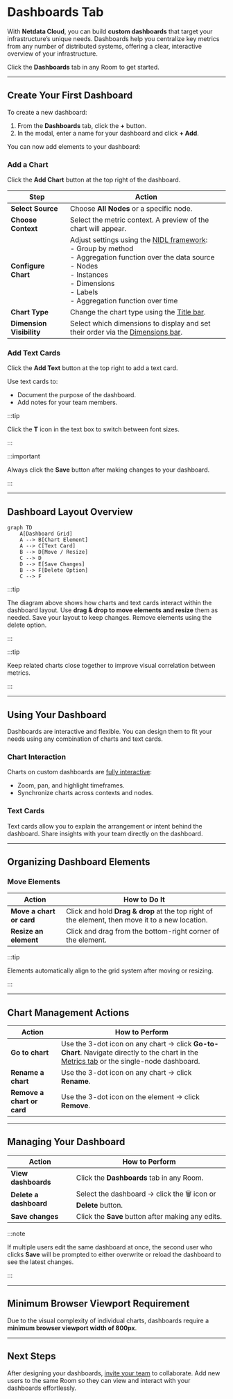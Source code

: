 # Dashboards Tab

With **Netdata Cloud**, you can build **custom dashboards** that target your infrastructure’s unique needs. Dashboards help you centralize key metrics from any number of distributed systems, offering a clear, interactive overview of your infrastructure.

Click the **Dashboards** tab in any Room to get started.

---

## Create Your First Dashboard

To create a new dashboard:

1. From the **Dashboards** tab, click the **+** button.
2. In the modal, enter a name for your dashboard and click **+ Add**.

You can now add elements to your dashboard:

### Add a Chart

Click the **Add Chart** button at the top right of the dashboard.

| Step                  | Action                                                    |
|------------------------|------------------------------------------------------------|
| **Select Source**      | Choose **All Nodes** or a specific node.                    |
| **Choose Context**     | Select the metric context. A preview of the chart will appear. |
| **Configure Chart**    | Adjust settings using the [NIDL framework](/docs/dashboards-and-charts/netdata-charts.md#nidl-framework):  <br>- Group by method  <br>- Aggregation function over the data source  <br>- Nodes  <br>- Instances  <br>- Dimensions  <br>- Labels  <br>- Aggregation function over time |
| **Chart Type**         | Change the chart type using the [Title bar](/docs/dashboards-and-charts/netdata-charts.md#title-bar). |
| **Dimension Visibility** | Select which dimensions to display and set their order via the [Dimensions bar](/docs/dashboards-and-charts/netdata-charts.md#dimensions-bar). |

### Add Text Cards

Click the **Add Text** button at the top right to add a text card.

Use text cards to:
- Document the purpose of the dashboard.
- Add notes for your team members.

:::tip

Click the **T** icon in the text box to switch between font sizes.

:::

:::important

Always click the **Save** button after making changes to your dashboard.

:::

---

## Dashboard Layout Overview

```mermaid
graph TD
    A[Dashboard Grid]
    A --> B[Chart Element]
    A --> C[Text Card]
    B --> D[Move / Resize]
    C --> D
    D --> E[Save Changes]
    B --> F[Delete Option]
    C --> F
```

:::tip

The diagram above shows how charts and text cards interact within the dashboard layout. Use **drag & drop to move elements and resize** them as needed. Save your layout to keep changes. Remove elements using the delete option.

:::

:::tip

Keep related charts close together to improve visual correlation between metrics.

:::

---

## Using Your Dashboard

Dashboards are interactive and flexible. You can design them to fit your needs using any combination of charts and text cards.

### Chart Interaction

Charts on custom dashboards are [fully interactive](/docs/dashboards-and-charts/netdata-charts.md):
- Zoom, pan, and highlight timeframes.
- Synchronize charts across contexts and nodes.

### Text Cards

Text cards allow you to explain the arrangement or intent behind the dashboard. Share insights with your team directly on the dashboard.

---

## Organizing Dashboard Elements

### Move Elements

| Action            | How to Do It                            |
|--------------------|--------------------------------------------|
| **Move a chart or card** | Click and hold **Drag & drop** at the top right of the element, then move it to a new location. |
| **Resize an element**    | Click and drag from the bottom-right corner of the element. |

:::tip

Elements automatically align to the grid system after moving or resizing.

:::

---

## Chart Management Actions

| Action                        | How to Perform                                         |
|--------------------------------|--------------------------------------------------------|
| **Go to chart**                | Use the 3-dot icon on any chart → click **Go-to-Chart**. Navigate directly to the chart in the [Metrics tab](/docs/dashboards-and-charts/metrics-tab-and-single-node-tabs.md) or the single-node dashboard. |
| **Rename a chart**             | Use the 3-dot icon on any chart → click **Rename**.     |
| **Remove a chart or card**     | Use the 3-dot icon on the element → click **Remove**.   |

---

## Managing Your Dashboard

| Action                       | How to Perform                                         |
|------------------------------|--------------------------------------------------------|
| **View dashboards**          | Click the **Dashboards** tab in any Room.               |
| **Delete a dashboard**        | Select the dashboard → click the 🗑️ icon or **Delete** button. |
| **Save changes**              | Click the **Save** button after making any edits.       |

:::note

If multiple users edit the same dashboard at once, the second user who clicks **Save** will be prompted to either overwrite or reload the dashboard to see the latest changes.

:::

---

## Minimum Browser Viewport Requirement

Due to the visual complexity of individual charts, dashboards require a **minimum browser viewport width of 800px**.

---

## Next Steps

After designing your dashboards, [invite your team](/docs/netdata-cloud/organize-your-infrastructure-invite-your-team.md#team-collaboration) to collaborate. Add new users to the same Room so they can view and interact with your dashboards effortlessly.
